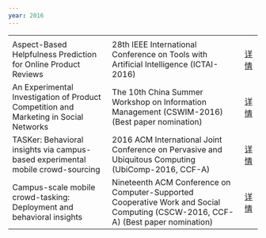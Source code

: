 ```yaml
---
year: 2016
---
```


<table class="publication-table">
  <tbody>
    <tr class="publication-table-first-row">
      <td class="col-md-8"></td>
      <td class="col-md-3"></td>
      <td class="col-md-1"></td>
    </tr>
    <tr>
      <td>Aspect-Based Helpfulness Prediction for Online Product Reviews</td>
      <td>28th IEEE International Conference on Tools with Artificial Intelligence (ICTAI-2016)</td>
      <td><a href="#">详情</a></td>
    </tr>
    <tr>
      <td>An Experimental Investigation of Product Competition and Marketing in Social Networks</td>
      <td>The 10th China Summer Workshop on Information Management (CSWIM-2016) (Best paper nomination)</td>
      <td><a href="#">详情</a></td>
    </tr>
    <tr>
      <td>TASKer: Behavioral insights via campus-based experimental mobile crowd-sourcing</td>
      <td>2016 ACM International Joint Conference on Pervasive and Ubiquitous Computing (UbiComp-2016, CCF-A)</td>
      <td><a href="#">详情</a></td>
    </tr>
    <tr>
      <td>Campus-scale mobile crowd-tasking: Deployment and behavioral insights</td>
      <td>Nineteenth ACM Conference on Computer-Supported Cooperative Work and Social Computing (CSCW-2016, CCF-A) (Best paper nomination)</td>
      <td><a href="#">详情</a></td>
    </tr>
  </tbody>
</table>
